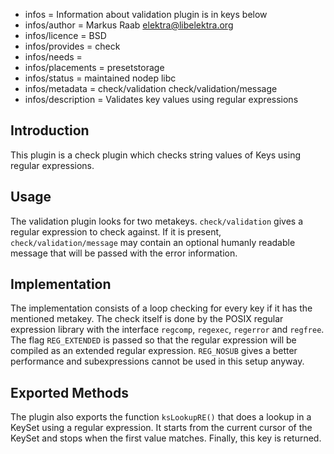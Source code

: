 - infos = Information about validation plugin is in keys below
- infos/author = Markus Raab <elektra@libelektra.org>
- infos/licence = BSD
- infos/provides = check
- infos/needs =
- infos/placements = presetstorage
- infos/status = maintained nodep libc
- infos/metadata = check/validation check/validation/message
- infos/description = Validates key values using regular expressions

## Introduction ##

This plugin is a check plugin which checks string values of Keys using
regular expressions.

## Usage ##

The validation plugin looks for two metakeys. `check/validation`
gives a regular expression to check against. If it is present,
`check/validation/message` may contain an optional humanly readable
message that will be passed with the error information.

## Implementation ##

The implementation consists of a loop checking for every key if it has
the mentioned metakey. The check itself is done by the POSIX regular
expression library with the interface `regcomp`, `regexec`, `regerror`
and `regfree`. The flag `REG_EXTENDED` is passed so that the regular
expression will be compiled as an extended regular expression. `REG_NOSUB`
gives a better performance and subexpressions cannot be used in this
setup anyway.

## Exported Methods ##

The plugin also exports the function `ksLookupRE()` that does a lookup in
a KeySet using a regular expression. It starts from the current cursor
of the KeySet and stops when the first value matches. Finally, this key
is returned.

